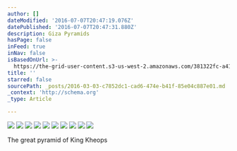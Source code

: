 ```yaml
---
author: []
dateModified: '2016-07-07T20:47:19.076Z'
datePublished: '2016-07-07T20:47:31.880Z'
description: Giza Pyramids
hasPage: false
inFeed: true
inNav: false
isBasedOnUrl: >-
  https://the-grid-user-content.s3-us-west-2.amazonaws.com/381322fc-a41b-46e8-86e0-c23cdfcce277.jpg
title: ''
starred: false
sourcePath: _posts/2016-03-03-c7852dc1-cad6-474e-b41f-85e04c887e01.md
_context: 'http://schema.org'
_type: Article

---
```

![](https://the-grid-user-content.s3-us-west-2.amazonaws.com/ef3cb593-8427-4879-bfae-c8e5afe3b725.jpg)
![](https://the-grid-user-content.s3-us-west-2.amazonaws.com/381322fc-a41b-46e8-86e0-c23cdfcce277.jpg)
![](https://the-grid-user-content.s3-us-west-2.amazonaws.com/711afabb-d3e3-456b-813b-e2fdd78c7942.jpg)
![](https://the-grid-user-content.s3-us-west-2.amazonaws.com/82534705-b0b1-4b44-992c-ed61ddb84dfc.jpg)
![](https://the-grid-user-content.s3-us-west-2.amazonaws.com/bb2e78e6-6648-4f4c-aaac-bcd075c727f5.jpg)
![](https://s3-us-west-2.amazonaws.com/the-grid-img/p/8df6b0113ca693222d0bba14e07c85189ab5294f.jpg)
![](https://the-grid-user-content.s3-us-west-2.amazonaws.com/fb9773e8-5b19-4bed-ab31-5548a26bd51b.jpg)
![](https://the-grid-user-content.s3-us-west-2.amazonaws.com/805a763b-a2af-41c0-b496-fa3af4cc5bea.jpg)
![](https://the-grid-user-content.s3-us-west-2.amazonaws.com/2a108c54-e406-4916-9646-b256b63af07b.jpg)
![](https://the-grid-user-content.s3-us-west-2.amazonaws.com/a8461590-8d94-4fc4-8946-f959dbe1173e.jpg)

The great pyramid of King Kheops